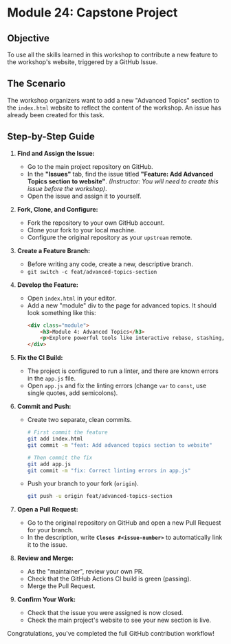 # Module 24: Capstone Project

## Objective

To use all the skills learned in this workshop to contribute a new feature to the workshop's website, triggered by a GitHub Issue.

## The Scenario

The workshop organizers want to add a new "Advanced Topics" section to the `index.html` website to reflect the content of the workshop. An issue has already been created for this task.

## Step-by-Step Guide

1.  **Find and Assign the Issue:**
    - Go to the main project repository on GitHub.
    - In the **"Issues"** tab, find the issue titled **"Feature: Add Advanced Topics section to website"**. *(Instructor: You will need to create this issue before the workshop)*.
    - Open the issue and assign it to yourself.

2.  **Fork, Clone, and Configure:**
    - Fork the repository to your own GitHub account.
    - Clone your fork to your local machine.
    - Configure the original repository as your `upstream` remote.

3.  **Create a Feature Branch:**
    - Before writing any code, create a new, descriptive branch.
    - `git switch -c feat/advanced-topics-section`

4.  **Develop the Feature:**
    - Open `index.html` in your editor.
    - Add a new "module" div to the page for advanced topics. It should look something like this:
      ```html
      <div class="module">
          <h3>Module 4: Advanced Topics</h3>
          <p>Explore powerful tools like interactive rebase, stashing, and the reflog. We'll also build a CI pipeline with GitHub Actions.</p>
      </div>
      ```

5.  **Fix the CI Build:**
    - The project is configured to run a linter, and there are known errors in the `app.js` file.
    - Open `app.js` and fix the linting errors (change `var` to `const`, use single quotes, add semicolons).

6.  **Commit and Push:**
    - Create two separate, clean commits.
      ```bash
      # First commit the feature
      git add index.html
      git commit -m "feat: Add advanced topics section to website"

      # Then commit the fix
      git add app.js
      git commit -m "fix: Correct linting errors in app.js"
      ```
    - Push your branch to your fork (`origin`).
      ```bash
      git push -u origin feat/advanced-topics-section
      ```

7.  **Open a Pull Request:**
    - Go to the original repository on GitHub and open a new Pull Request for your branch.
    - In the description, write **`Closes #<issue-number>`** to automatically link it to the issue.

8.  **Review and Merge:**
    - As the "maintainer", review your own PR.
    - Check that the GitHub Actions CI build is green (passing).
    - Merge the Pull Request.

9.  **Confirm Your Work:**
    - Check that the issue you were assigned is now closed.
    - Check the main project's website to see your new section is live.

Congratulations, you've completed the full GitHub contribution workflow!
